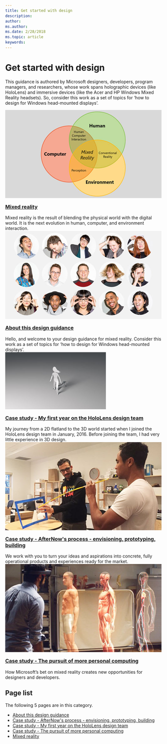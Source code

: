 ```yaml
---
title: Get started with design
description: 
author: 
ms.author: 
ms.date: 2/28/2018
ms.topic: article
keywords: 
---
```




# Get started with design

This guidance is authored by Microsoft designers, developers, program managers, and researchers, whose work spans holographic devices (like HoloLens) and immersive devices (like the Acer and HP Windows Mixed Reality headsets). So, consider this work as a set of topics for ‘how to design for Windows head-mounted displays’.

<div class="row">
<div class="col-xs-24">
<div class="section remove-header-rule spacer-32-bottom">
<div class="row">
<div class="col-xs-24 col-md-12 col-lg-6">
<div class="section item-section">
 <div class="section-header">
<div class="media-countainer">
<a class="img-responsive" href="../mixed-reality.md"><img alt="Mixed reality" width="500" height="281" src="../images/mixed-reality-overview-tile.jpg" /></a>
</div>
</div><div class="section-body">
<h3 class="text-title spacer-12-bottom" style="margin-top:15px;">
<a href="../mixed-reality.md">Mixed reality</a>
</h3>Mixed reality is the result of blending the physical world with the digital world. It is the next evolution in human, computer, and environment interaction.
</div>
</div>
</div><div class="col-xs-24 col-md-12 col-lg-6">
<div class="section item-section">
 <div class="section-header">
<div class="media-countainer">
<a class="img-responsive" href="../about-this-design-guidance.md"><img alt="About this design guidance" width="500" height="281" src="../images/welcometoourdesignguidance-tile.jpg" /></a>
</div>
</div><div class="section-body">
<h3 class="text-title spacer-12-bottom" style="margin-top:15px;">
<a href="../about-this-design-guidance.md">About this design guidance</a>
</h3>Hello, and welcome to your design guidance for mixed reality. Consider this work as a set of topics for ‘how to design for Windows head-mounted displays’.
</div>
</div>
</div><div class="col-xs-24 col-md-12 col-lg-6">
<div class="section item-section">
 <div class="section-header">
<div class="media-countainer">
<a class="img-responsive" href="../case-study-my-first-year-on-the-hololens-design-team.md"><img alt="My first year on the HoloLens design team" width="322" height="182" src="../images/takingtheleap.jpg" /></a>
</div>
</div><div class="section-body">
<h3 class="text-title spacer-12-bottom" style="margin-top:15px;">
<a href="../case-study-my-first-year-on-the-hololens-design-team.md">Case study - My first year on the HoloLens design team</a>
</h3>My journey from a 2D flatland to the 3D world started when I joined the HoloLens design team in January, 2016. Before joining the team, I had very little experience in 3D design.
</div>
</div>
</div><div class="col-xs-24 col-md-12 col-lg-6">
<div class="section item-section">
 <div class="section-header">
<div class="media-countainer">
<a class="img-responsive" href="../case-study-afternows-process-envisioning,-prototyping,-building.md"><img alt="AfterNow&amp;#39;s process - envisioning, prototyping, building" width="500" height="281" src="../images/ourproces-tile.jpg" /></a>
</div>
</div><div class="section-body">
<h3 class="text-title spacer-12-bottom" style="margin-top:15px;">
<a href="../case-study-afternows-process-envisioning,-prototyping,-building.md">Case study - AfterNow&#39;s process - envisioning, prototyping, building</a>
</h3>We work with you to turn your ideas and aspirations into concrete, fully operational products and experiences ready for the market.
</div>
</div>
</div>
</div>
</div><div class="section remove-header-rule spacer-32-bottom">
<div class="row">
<div class="col-xs-24 col-md-12 col-lg-6">
<div class="section item-section">
 <div class="section-header">
<div class="media-countainer">
<a class="img-responsive" href="../case-study-the-pursuit-of-more-personal-computing.md"><img alt="Case study - The pursuit of more personal computing" width="500" height="281" src="../images/thepursuitofmorepersonalcomputing-tile.jpg" /></a>
</div>
</div><div class="section-body">
<h3 class="text-title spacer-12-bottom" style="margin-top:15px;">
<a href="../case-study-the-pursuit-of-more-personal-computing.md">Case study - The pursuit of more personal computing</a>
</h3>How Microsoft’s bet on mixed reality creates new opportunities for designers and developers.
</div>
</div>
</div><div class="col-xs-24 col-md-12 col-lg-6">
<div class="section item-section">

</div>
</div><div class="col-xs-24 col-md-12 col-lg-6">
<div class="section item-section">

</div>
</div><div class="col-xs-24 col-md-12 col-lg-6">
<div class="section item-section">

</div>
</div>
</div>
</div>
</div>
</div>



## Page list

The following 5 pages are in this category.
* [About this design guidance](../about-this-design-guidance.md)
* [Case study - AfterNow's process - envisioning, prototyping, building](../case-study-afternows-process-envisioning,-prototyping,-building.md)
* [Case study - My first year on the HoloLens design team](../case-study-my-first-year-on-the-hololens-design-team.md)
* [Case study - The pursuit of more personal computing](../case-study-the-pursuit-of-more-personal-computing.md)
* [Mixed reality](../mixed-reality.md)